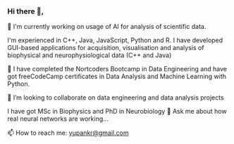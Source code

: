 ### Hi there 👋,
🔭 I'm currently working on usage of AI for analysis of scientific data.

I'm experienced in C++, Java, JavaScript, Python and R. 
I have developed GUI-based applications for acquisition, visualisation and analysis of biophysical and neurophysiological data (C++ and Java)

🌱 I have completed the Nortcoders Bootcamp in Data Engineering and have got freeCodeCamp certificates in Data Analysis and Machine Learning with Python. 

👯 I’m looking to collaborate on data engineering and data analysis projects

I have got MSc in Biophysics and PhD in Neurobiology
💬 Ask me about how real neural networks are working...

📫 How to reach me: yupankr@gmail.com


